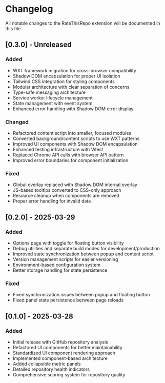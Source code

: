 # Changelog

All notable changes to the RateThisRepo extension will be documented in this file.

## [0.3.0] - Unreleased

### Added
- WXT framework migration for cross-browser compatibility
- Shadow DOM encapsulation for proper UI isolation
- Tailwind CSS integration for styling components
- Modular architecture with clear separation of concerns
- Type-safe messaging architecture
- Service worker lifecycle management
- State management with event system
- Enhanced error handling with Shadow DOM error display

### Changed
- Refactored content script into smaller, focused modules
- Converted background/content scripts to use WXT patterns
- Improved UI components with Shadow DOM encapsulation
- Enhanced testing infrastructure with Vitest
- Replaced Chrome API calls with browser API pattern
- Improved error boundaries for component initialization

### Fixed
- Global overlay replaced with Shadow DOM internal overlay 
- JS-based tooltips converted to CSS-only approach
- Resource cleanup when components are removed
- Proper error handling for invalid data

## [0.2.0] - 2025-03-29

### Added
- Options page with toggle for floating button visibility
- Debug utilities and separate build modes for development/production
- Improved state synchronization between popup and content script
- Version management scripts for easier versioning
- Environment-based configuration system
- Better storage handling for state persistence

### Fixed
- Fixed synchronization issues between popup and floating button
- Fixed panel state persistence between page reloads

## [0.1.0] - 2025-03-28

### Added
- Initial release with GitHub repository analysis
- Refactored UI components for better maintainability
- Standardized UI component rendering approach
- Implemented component-based architecture
- Added collapsible metric panels
- Detailed repository health indicators
- Comprehensive scoring system for repository quality

